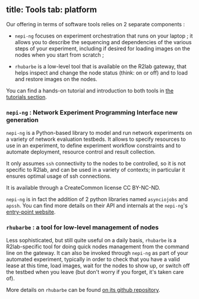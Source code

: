 title: Tools
tab: platform
---

Our offering in terms of software tools relies on 2 separate components :

* `nepi-ng` focuses on experiment orchestration that runs on your
  laptop ; it allows you to describe the sequencing and dependencies
  of the various steps of your experiment, including if desired for
  loading images on the nodes when you start from scratch ;

* `rhubarbe` is a low-level tool that is available on the R2lab
  gateway, that helps inspect and change the node status (think: on or
  off) and to load and restore images on the nodes.

You can find a hands-on tutorial and introduction to both tools in
[the tutorials section](/tutorial.md).

### `nepi-ng` : Network Experiment Programming Interface new generation

`nepi-ng` is a Python-based library to model and run network
experiments on a variety of network evaluation testbeds. It allows to
specify resources to use in an experiment, to define experiment
workflow constraints and to automate deployment, resource control and
result collection.

It only assumes `ssh` connectivity to the nodes to be controlled, so
it is not specific to R2lab, and can be used in a variety of contexts;
in particular it ensures optimal usage of ssh connections.

It is available through a CreateCommon license CC BY-NC-ND.

`nepi-ng` is in fact the addition of 2 python libraries named
`asynciojobs` and `apssh`. You can find more details on their API and
internals at the `nepi-ng`'s [entry-point
website](https://nepi-ng.inria.fr).

### `rhubarbe` : a tool for low-level management of nodes

Less sophisticated, but still quite useful on a daily basis,
`rhubarbe` is a R2lab-specific tool for doing quick nodes management
from the command line on the gateway. It can also be invoked through
`nepi-ng` as part of your automated experiment, typically in order to
check that you have a valid lease at this time, load images, wait for
the nodes to show up, or switch off the testbed when you leave (but
don't worry if you forget, it's taken care of).

More details on `rhubarbe` can be found [on its github
repository](https://github.com/parmentelat/rhubarbe).


